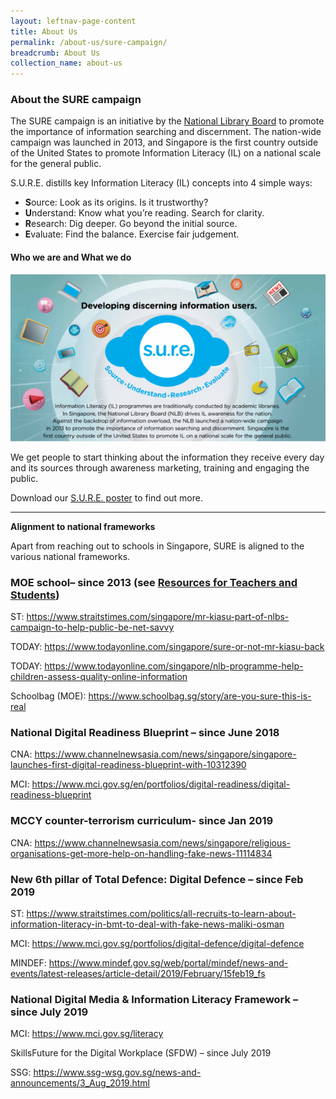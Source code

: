 ```yaml
---
layout: leftnav-page-content
title: About Us
permalink: /about-us/sure-campaign/
breadcrumb: About Us
collection_name: about-us
---
```


### **About the SURE campaign**

The SURE campaign is an initiative by the [National Library Board](http://www.nlb.gov.sg/) to promote the importance of information searching and discernment. The nation-wide campaign was launched in 2013, and Singapore is the first country outside of the United States to promote Information Literacy (IL) on a national scale for the general public.

S.U.R.E. distills key Information Literacy (IL) concepts into 4 simple ways:
* **S**ource: Look as its origins. Is it trustworthy?
* **U**nderstand: Know what you’re reading. Search for clarity.
* **R**esearch: Dig deeper. Go beyond the initial source.
* **E**valuate: Find the balance. Exercise fair judgement.

#### **Who we are and What we do**

![S.U.R.E. poster for brochure](/images/aboutsureheader-600x318.png)

We get people to start thinking about the information they receive every day and its sources through awareness marketing, training and engaging the public.

Download our [S.U.R.E. poster](/document/NILB_About_lowres_FA.pdf) to find out more.



<hr>



**Alignment to national frameworks**

Apart from reaching out to schools in Singapore,  SURE is aligned to the various national frameworks. 

 

### **MOE school– since 2013**  (see [Resources for Teachers and  Students](#Teachers_Students))

ST: https://www.straitstimes.com/singapore/mr-kiasu-part-of-nlbs-campaign-to-help-public-be-net-savvy 

TODAY: https://www.todayonline.com/singapore/sure-or-not-mr-kiasu-back

TODAY: https://www.todayonline.com/singapore/nlb-programme-help-children-assess-quality-online-information

Schoolbag (MOE): https://www.schoolbag.sg/story/are-you-sure-this-is-real 



### **National Digital Readiness Blueprint – since June 2018**

CNA: https://www.channelnewsasia.com/news/singapore/singapore-launches-first-digital-readiness-blueprint-with-10312390  

MCI: https://www.mci.gov.sg/en/portfolios/digital-readiness/digital-readiness-blueprint 





### **MCCY counter-terrorism curriculum- since Jan 2019**

CNA: https://www.channelnewsasia.com/news/singapore/religious-organisations-get-more-help-on-handling-fake-news-11114834 

 

### **New 6th pillar of Total Defence: Digital Defence – since Feb 2019**

ST: https://www.straitstimes.com/politics/all-recruits-to-learn-about-information-literacy-in-bmt-to-deal-with-fake-news-maliki-osman

MCI: https://www.mci.gov.sg/portfolios/digital-defence/digital-defence 

MINDEF:  https://www.mindef.gov.sg/web/portal/mindef/news-and-events/latest-releases/article-detail/2019/February/15feb19_fs 

 

### **National Digital Media & Information Literacy Framework – since July 2019**

MCI: https://www.mci.gov.sg/literacy 

SkillsFuture for the Digital Workplace (SFDW) – since July 2019

SSG: https://www.ssg-wsg.gov.sg/news-and-announcements/3_Aug_2019.html 

  